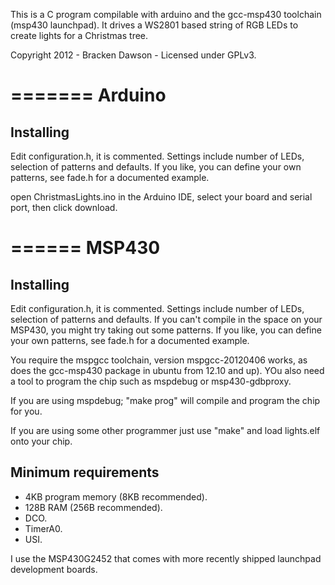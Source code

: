 This is a C program compilable with arduino and the
gcc-msp430 toolchain (msp430 launchpad).
It drives a WS2801 based string of RGB LEDs to create
lights for a Christmas tree.

Copyright 2012 - Bracken Dawson - Licensed under GPLv3.

=======
Arduino
=======

Installing
----------
Edit configuration.h, it is commented. Settings
include number of LEDs, selection of patterns and
defaults. If you like, you can define your own
patterns, see fade.h for a documented example.

open ChristmasLights.ino in the Arduino IDE,
select your board and serial port, then click
download.

======
MSP430
======

Installing
----------
Edit configuration.h, it is commented. Settings
include number of LEDs, selection of patterns and
defaults. If you can't compile in the space on your
MSP430, you might try taking out some patterns. If
you like, you can define your own patterns, see
fade.h for a documented example.

You require the mspgcc toolchain, version
mspgcc-20120406 works, as does the gcc-msp430 package
in ubuntu from 12.10 and up). YOu also need a tool to
program the chip such as mspdebug or msp430-gdbproxy.

If you are using mspdebug; "make prog" will compile
and program the chip for you.

If you are using some other programmer just use
"make" and load lights.elf onto your chip.

Minimum requirements
--------------------
 * 4KB program memory (8KB recommended).
 * 128B RAM (256B recommended).
 * DCO.
 * TimerA0.
 * USI.

I use the MSP430G2452 that comes with more recently
shipped launchpad development boards.

